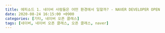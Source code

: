 ```yaml
---
title: 에피소드 1. 네이버 사람들은 어떤 환경에서 일할까? - NAVER DEVELOPER OPEN CLASS
date: 2020-08-24 16:15:00 +0900
categories: [기타, 네이버 오픈 클래스]
tags: [네이버, 네이버 오픈 클래스, 오픈 클래스, naver]
---
```

